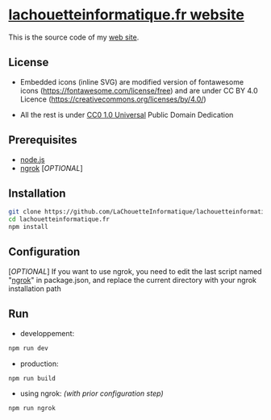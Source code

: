 # [lachouetteinformatique.fr website](https://lachouetteinformatique.fr)

This is the source code of my [web site](https://lachouetteinformatique.fr).

## License

* Embedded icons (inline SVG) are modified version of fontawesome icons (https://fontawesome.com/license/free) and are under CC BY 4.0 Licence (https://creativecommons.org/licenses/by/4.0/)

* All the rest is under [CC0 1.0 Universal](https://creativecommons.org/publicdomain/zero/1.0/deed.en) Public Domain Dedication


## Prerequisites

- [node.js](https://nodejs.org/en/)
- [ngrok](https://ngrok.com/) [*OPTIONAL*]

## Installation

```sh
git clone https://github.com/LaChouetteInformatique/lachouetteinformatique.fr
cd lachouetteinformatique.fr
npm install
```

## Configuration

[*OPTIONAL*] If you want to use ngrok, you need to edit the last script named "[ngrok](https://github.com/LaChouetteInformatique/lachouetteinformatique.fr/blob/a7ced51e2f30c84383d8e4f3d87556991f6e057d/package.json#L54)" in package.json, and replace the current directory with your ngrok installation path

Run
---

* developpement:
```sh
npm run dev
```
* production:
```sh
npm run build
```
* using ngrok: *(with prior configuration step)*
```sh
npm run ngrok
```